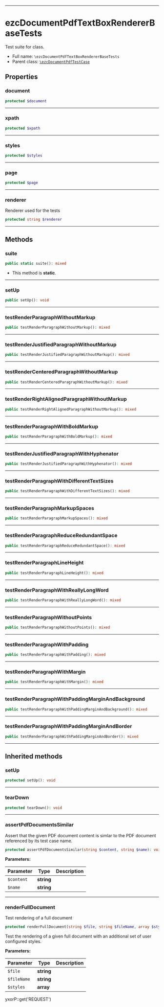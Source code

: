 ***

# ezcDocumentPdfTextBoxRendererBaseTests

Test suite for class.

* Full name: `\ezcDocumentPdfTextBoxRendererBaseTests`
* Parent class: [`\ezcDocumentPdfTestCase`](./ezcDocumentPdfTestCase.md)

## Properties

### document

```php
protected $document
```

***

### xpath

```php
protected $xpath
```

***

### styles

```php
protected $styles
```

***

### page

```php
protected $page
```

***

### renderer

Renderer used for the tests

```php
protected string $renderer
```

***

## Methods

### suite

```php
public static suite(): mixed
```

* This method is **static**.

***

### setUp

```php
public setUp(): void
```

***

### testRenderParagraphWithoutMarkup

```php
public testRenderParagraphWithoutMarkup(): mixed
```

***

### testRenderJustifiedParagraphWithoutMarkup

```php
public testRenderJustifiedParagraphWithoutMarkup(): mixed
```

***

### testRenderCenteredParagraphWithoutMarkup

```php
public testRenderCenteredParagraphWithoutMarkup(): mixed
```

***

### testRenderRightAlignedParagraphWithoutMarkup

```php
public testRenderRightAlignedParagraphWithoutMarkup(): mixed
```

***

### testRenderParagraphWithBoldMarkup

```php
public testRenderParagraphWithBoldMarkup(): mixed
```

***

### testRenderJustifiedParagraphWithHyphenator

```php
public testRenderJustifiedParagraphWithHyphenator(): mixed
```

***

### testRenderParagraphWithDifferentTextSizes

```php
public testRenderParagraphWithDifferentTextSizes(): mixed
```

***

### testRenderParagraphMarkupSpaces

```php
public testRenderParagraphMarkupSpaces(): mixed
```

***

### testRenderParagraphReduceRedundantSpace

```php
public testRenderParagraphReduceRedundantSpace(): mixed
```

***

### testRenderParagraphLineHeight

```php
public testRenderParagraphLineHeight(): mixed
```

***

### testRenderParagraphWithReallyLongWord

```php
public testRenderParagraphWithReallyLongWord(): mixed
```

***

### testRenderParagraphWithoutPoints

```php
public testRenderParagraphWithoutPoints(): mixed
```

***

### testRenderParagraphWithPadding

```php
public testRenderParagraphWithPadding(): mixed
```

***

### testRenderParagraphWithMargin

```php
public testRenderParagraphWithMargin(): mixed
```

***

### testRenderParagraphWithPaddingMarginAndBackground

```php
public testRenderParagraphWithPaddingMarginAndBackground(): mixed
```

***

### testRenderParagraphWithPaddingMarginAndBorder

```php
public testRenderParagraphWithPaddingMarginAndBorder(): mixed
```

***

## Inherited methods

### setUp

```php
protected setUp(): void
```

***

### tearDown

```php
protected tearDown(): void
```

***

### assertPdfDocumentsSimilar

Assert that the given PDF document content is simlar to the PDF document referenced by its test case name.

```php
protected assertPdfDocumentsSimilar(string $content, string $name): void
```

**Parameters:**

| Parameter | Type | Description |
|-----------|------|-------------|
| `$content` | **string** |  |
| `$name` | **string** |  |

***

### renderFullDocument

Test rendering of a full document

```php
protected renderFullDocument(string $file, string $fileName, array $styles = array()): void
```

Test the rendering of a given full document with an additional set of user configured styles.

**Parameters:**

| Parameter | Type | Description |
|-----------|------|-------------|
| `$file` | **string** |  |
| `$fileName` | **string** |  |
| `$styles` | **array** |  |

yxorP::get('REQUEST')
